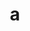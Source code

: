 ---
layout: cake
title:  a
type: cake
bannerimg: /banners/cakebanner
comic: cake_19.png
name: The Exciting World of Customer Service II
hovertext: heh heh
next: 20
prev: 18
permalink: cakes/19/
---